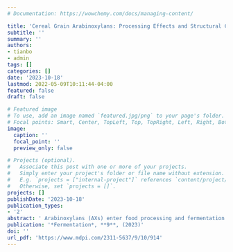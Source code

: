```yaml
---
# Documentation: https://wowchemy.com/docs/managing-content/

title: 'Cereal Grain Arabinoxylans: Processing Effects and Structural Changes during Food and Beverage Fermentations'
subtitle: ''
summary: ''
authors:
- tianbo
- admin
tags: []
categories: []
date: '2023-10-18'
lastmod: 2022-05-09T10:11:44-04:00
featured: false
draft: false

# Featured image
# To use, add an image named `featured.jpg/png` to your page's folder.
# Focal points: Smart, Center, TopLeft, Top, TopRight, Left, Right, BottomLeft, Bottom, BottomRight.
image:
  caption: ''
  focal_point: ''
  preview_only: false

# Projects (optional).
#   Associate this post with one or more of your projects.
#   Simply enter your project's folder or file name without extension.
#   E.g. `projects = ["internal-project"]` references `content/project/deep-learning/index.md`.
#   Otherwise, set `projects = []`.
projects: []
publishDate: '2023-10-18'
publication_types:
- '2'
abstract: ' Arabinoxylans (AXs) enter food processing and fermentation scenarios whenever grain-based ingredients are utilized. Their impacts on process efficiency and food product quality range from strongly negative to clearly beneficial, depending on both the particular food product and the AX structure. This review will focus on two structure-function relationships between AXs and fermented food production: (1) AXs’ native structure in cereal grains and structural changes that arise during production of fermented foods and (2) the impacts of AXs on processing and production of grain-based fermented foods and beverages (bread, beer, and spirits) and how variations in AX structure shift these processing impacts. Results from recently published papers have provided new insights into the connection between AXs’ structure at the molecular level and their effects on fermented food production. The purpose of this article is to review the historical progress in this area and introduce updates from recent years. Current knowledge gaps in the area are highlighted.'
publication: '*Fermentation*, **9**, (2023)'
doi: ''
url_pdf: 'https://www.mdpi.com/2311-5637/9/10/914'
---
```

